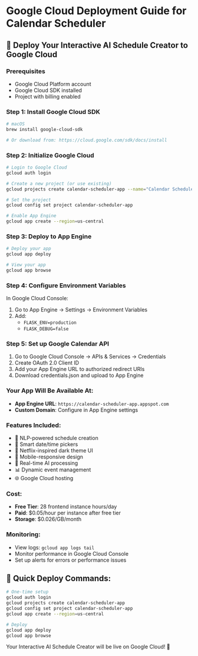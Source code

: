 # Google Cloud Deployment Guide for Calendar Scheduler

## 🚀 Deploy Your Interactive AI Schedule Creator to Google Cloud

### Prerequisites
- Google Cloud Platform account
- Google Cloud SDK installed
- Project with billing enabled

### Step 1: Install Google Cloud SDK
```bash
# macOS
brew install google-cloud-sdk

# Or download from: https://cloud.google.com/sdk/docs/install
```

### Step 2: Initialize Google Cloud
```bash
# Login to Google Cloud
gcloud auth login

# Create a new project (or use existing)
gcloud projects create calendar-scheduler-app --name="Calendar Scheduler"

# Set the project
gcloud config set project calendar-scheduler-app

# Enable App Engine
gcloud app create --region=us-central
```

### Step 3: Deploy to App Engine
```bash
# Deploy your app
gcloud app deploy

# View your app
gcloud app browse
```

### Step 4: Configure Environment Variables
In Google Cloud Console:
1. Go to App Engine → Settings → Environment Variables
2. Add:
   - `FLASK_ENV=production`
   - `FLASK_DEBUG=false`

### Step 5: Set up Google Calendar API
1. Go to Google Cloud Console → APIs & Services → Credentials
2. Create OAuth 2.0 Client ID
3. Add your App Engine URL to authorized redirect URIs
4. Download credentials.json and upload to App Engine

### Your App Will Be Available At:
- **App Engine URL**: `https://calendar-scheduler-app.appspot.com`
- **Custom Domain**: Configure in App Engine settings

### Features Included:
- 🧠 NLP-powered schedule creation
- 📅 Smart date/time pickers
- 🎨 Netflix-inspired dark theme UI
- 📱 Mobile-responsive design
- 🔄 Real-time AI processing
- 📊 Dynamic event management
- 🌐 Google Cloud hosting

### Cost:
- **Free Tier**: 28 frontend instance hours/day
- **Paid**: $0.05/hour per instance after free tier
- **Storage**: $0.026/GB/month

### Monitoring:
- View logs: `gcloud app logs tail`
- Monitor performance in Google Cloud Console
- Set up alerts for errors or performance issues

## 🎯 Quick Deploy Commands:
```bash
# One-time setup
gcloud auth login
gcloud projects create calendar-scheduler-app
gcloud config set project calendar-scheduler-app
gcloud app create --region=us-central

# Deploy
gcloud app deploy
gcloud app browse
```

Your Interactive AI Schedule Creator will be live on Google Cloud! 🚀
